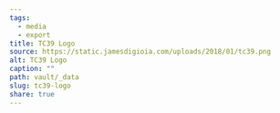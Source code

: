 ```yaml
---
tags:
  - media
  - export
title: TC39 Logo
source: https://static.jamesdigioia.com/uploads/2018/01/tc39.png
alt: TC39 Logo
caption: ""
path: vault/_data
slug: tc39-logo
share: true
---
```

